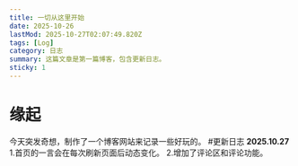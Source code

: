 ```yaml
---
title: 一切从这里开始
date: 2025-10-26
lastMod: 2025-10-27T02:07:49.820Z
tags: [Log]
category: 日志
summary: 这篇文章是第一篇博客，包含更新日志。
sticky: 1
---
```


# 缘起
今天突发奇想，制作了一个博客网站来记录一些好玩的。
#更新日志
**2025.10.27**
1.首页的一言会在每次刷新页面后动态变化。
2.增加了评论区和评论功能。

